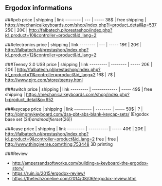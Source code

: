 Ergodox informations
-------------
###pcb
price     | shipping | link
-------- | --- | -----
38$ | free shipping | https://mechanicalkeyboards.com/shop/index.php?l=product_detail&p=537
25€ | 20€ | http://falbatech.pl/prestashop/index.php?id_product=10&controller=product&id_lang=2

###electronics
price     | shipping | link
-------- | --- | -----
18€ | 20€ | http://falbatech.pl/prestashop/index.php?id_product=12&controller=product&id_lang=2

###Teensy 2.0 USB
price     | shipping | link
--------- | -------- | -----
20€       | 20€      | http://falbatech.pl/prestashop/index.php?id_product=11&controller=product&id_lang=2
16$       | 7$       | http://www.pjrc.com/store/teensy.html

###switch
price     | shipping      | link
--------- | ------------- | -----
49$       | free shipping | https://mechanicalkeyboards.com/shop/index.php?l=product_detail&p=652

###keycaps
price     | shipping | link
--------- | -------- | -----
50$       | ?        | http://pimpmykeyboard.com/dsa-pbt-abs-blank-keycap-sets/ (Ergodox base set (24$) and modifier set(26$))

###case
price     | shipping   | link
--------- | ---------- | -----
40€       | 20€        | http://falbatech.pl/prestashop/index.php?id_product=9&controller=product&id_lang=2
free      | free       | http://www.thingiverse.com/thing:753448 3D printing


###Review
- http://ampersandsoftworks.com/building-a-keyboard-the-ergodox-story/
- https://ruin.io/2015/ergodox-review/
- https://thetechzonelive.com/2014/08/06/ergodox-review.html
